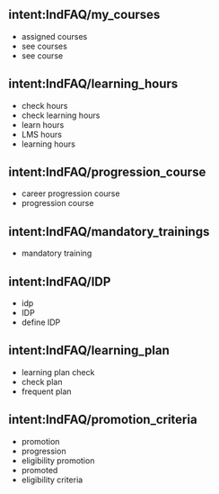 ## intent:lndFAQ/my_courses
- assigned courses
- see courses
- see course

## intent:lndFAQ/learning_hours
- check hours
- check learning hours
- learn hours
- LMS hours
- learning hours

## intent:lndFAQ/progression_course
- career progression course
- progression course

## intent:lndFAQ/mandatory_trainings
- mandatory training

## intent:lndFAQ/IDP
- idp
- IDP
- define IDP

## intent:lndFAQ/learning_plan
- learning plan check
- check plan
- frequent plan

## intent:lndFAQ/promotion_criteria
- promotion
- progression
- eligibility promotion
- promoted
- eligibility criteria

